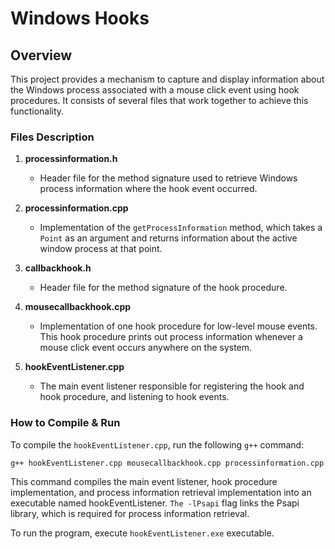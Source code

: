 # Windows Hooks

## Overview

This project provides a mechanism to capture and display information about the Windows process associated with a mouse click event using hook procedures. It consists of several files that work together to achieve this functionality.

### Files Description

1. **processinformation.h**

   - Header file for the method signature used to retrieve Windows process information where the hook event occurred.

2. **processinformation.cpp**

   - Implementation of the `getProcessInformation` method, which takes a `Point` as an argument and returns information about the active window process at that point.

3. **callbackhook.h**

   - Header file for the method signature of the hook procedure.

4. **mousecallbackhook.cpp**

   - Implementation of one hook procedure for low-level mouse events. This hook procedure prints out process information whenever a mouse click event occurs anywhere on the system.

5. **hookEventListener.cpp**

   - The main event listener responsible for registering the hook and hook procedure, and listening to hook events.

### How to Compile & Run

To compile the `hookEventListener.cpp`, run the following `g++` command:

```bash
g++ hookEventListener.cpp mousecallbackhook.cpp processinformation.cpp -o hookEventListener -lPsapi
```

This command compiles the main event listener, hook procedure implementation, and process information retrieval implementation into an executable named hookEventListener. `The -lPsapi` flag links the Psapi library, which is required for process information retrieval.

To run the program, execute `hookEventListener.exe` executable.